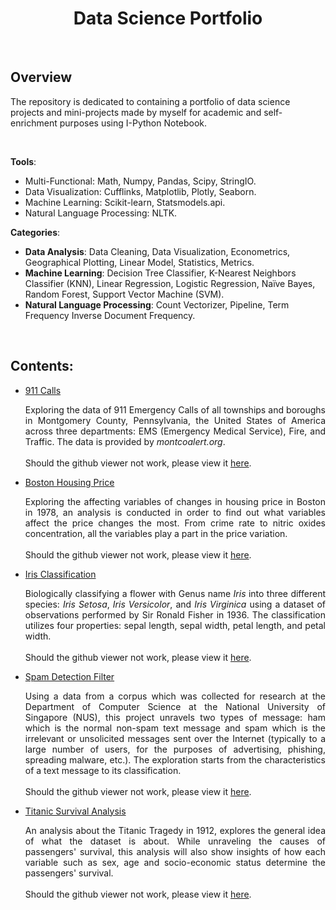 <div style='text-align: center'>
    <h1>
        <b>Data Science Portfolio</b>
    </h1>
</div>
<br>

## Overview

The repository is dedicated to containing a portfolio of data science projects and mini-projects made by myself for academic and self-enrichment purposes using I-Python Notebook. 

<br>

**Tools**: 

- Multi-Functional: Math, Numpy, Pandas,  Scipy, StringIO.
- Data Visualization: Cufflinks, Matplotlib, Plotly, Seaborn.
- Machine Learning: Scikit-learn, Statsmodels.api.
- Natural Language Processing: NLTK.

**Categories**: 

- <b>Data Analysis</b>: Data Cleaning, Data Visualization, Econometrics, Geographical Plotting, Linear Model, Statistics, Metrics.
- <b>Machine Learning</b>: Decision Tree Classifier, K-Nearest Neighbors Classifier (KNN), Linear Regression, Logistic Regression, Naïve Bayes, Random Forest, Support Vector Machine (SVM).
- <b>Natural Language Processing</b>: Count Vectorizer, Pipeline, Term Frequency Inverse Document Frequency.

<br>

## Contents:


- <a href='https://github.com/fawiyogo001/Data-Science-Portfolio-Python/tree/master/911%20Calls'>911 Calls</a>

  <div style="text-align: justify">
      Exploring the data of 911 Emergency Calls of all townships and boroughs in Montgomery County, Pennsylvania, the United States of America across three departments: EMS (Emergency Medical Service), Fire, and Traffic. The data is provided by <i>montcoalert.org</i>.
      <br>
      <br>
  Should the github viewer not work, please view it <a href='https://nbviewer.jupyter.org/github/fawiyogo001/Data-Science-Portfolio-Python/blob/master/911%20Calls/911%20Calls.ipynb'>here</a>.
  </div>

- <a href = "https://github.com/fawiyogo001/Data-Science-Portfolio-Python/tree/master/Boston%20Housing%20Price">Boston Housing Price</a>

  <div style="text-align: justify">
      Exploring the affecting variables of changes in housing price in Boston in 1978, an analysis is conducted in order to find out what variables affect the price changes the most. From crime rate to nitric oxides concentration, all the variables play a part in the price variation. 
      <br>
      <br>
  Should the github viewer not work, please view it <a href='https://nbviewer.jupyter.org/github/fawiyogo001/Data-Science-Portfolio-Python/blob/master/Boston%20Housing%20Price/Boston%20Housing%20Price.ipynb'>here</a>.
  </div>

- <a href = "https://github.com/fawiyogo001/Data-Science-Portfolio-Python/tree/master/Iris%20Classification">Iris Classification</a>

  <div style="text-align: justify">Biologically classifying a flower with Genus name <i>Iris</i> into three different species: <i>Iris Setosa</i>, <i>Iris Versicolor</i>, and <i>Iris Virginica</i> using a dataset of observations performed by Sir Ronald Fisher in 1936. The classification utilizes four properties: sepal length, sepal width, petal length, and petal width.
      <br>
      <br>
  Should the github viewer not work, please view it <a href='https://nbviewer.jupyter.org/github/fawiyogo001/Data-Science-Portfolio-Python/blob/master/Iris%20Classification/Iris%20Classification.ipynb'>here</a>.
  </div>

- <a href='https://github.com/fawiyogo001/Data-Science-Portfolio-Python/tree/master/Spam%20Detection%20Filter'>Spam Detection Filter</a>

  <div style="text-align: justify">Using a data from a corpus which was collected for research at the Department of Computer Science at the National University of Singapore (NUS), this project unravels two types of message: ham which is the normal non-spam text message and spam which is the irrelevant or unsolicited messages sent over the Internet (typically to a large number of users, for the purposes of advertising, phishing, spreading malware, etc.). The exploration starts from the characteristics of a text message to its classification.
      <br>
      <br>
  Should the github viewer not work, please view it <a href='https://nbviewer.jupyter.org/github/fawiyogo001/Data-Science-Portfolio-Python/blob/master/Spam%20Detection%20Filter/Spam%20Detection%20Filter.ipynb'>here</a>.
  </div>
  
- <a href = "https://github.com/fawiyogo001/Data-Science-Portfolio-Python/tree/master/Titanic%20Survival%20Analysis">Titanic Survival Analysis</a>

  <div style="text-align: justify"> 
      An analysis about the Titanic Tragedy in 1912, explores the general idea of what the dataset is about. While unraveling the causes of passengers' survival, this analysis will also show insights of how each variable such as sex, age and socio-economic status determine the passengers' survival. 
      <br>
      <br>
      Should the github viewer not work, please view it <a href='https://nbviewer.jupyter.org/github/fawiyogo001/Data-Science-Portfolio-Python/blob/master/Titanic%20Survival%20Analysis/Titanic%20Survival%20Analysis.ipynb'>here</a>.
  </div>

<br>

